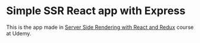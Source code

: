 # Simple SSR React app with Express

This is the app made in [Server Side Rendering with React and Redux](https://www.udemy.com/server-side-rendering-with-react-and-redux/) course at Udemy.
